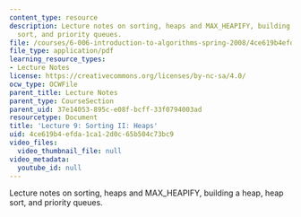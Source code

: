 ```yaml
---
content_type: resource
description: Lecture notes on sorting, heaps and MAX_HEAPIFY, building a heap, heap
  sort, and priority queues.
file: /courses/6-006-introduction-to-algorithms-spring-2008/4ce619b4efda1ca12d0c65b504c73bc9_lec9.pdf
file_type: application/pdf
learning_resource_types:
- Lecture Notes
license: https://creativecommons.org/licenses/by-nc-sa/4.0/
ocw_type: OCWFile
parent_title: Lecture Notes
parent_type: CourseSection
parent_uid: 37e14053-895c-e08f-bcff-33f0794003ad
resourcetype: Document
title: 'Lecture 9: Sorting II: Heaps'
uid: 4ce619b4-efda-1ca1-2d0c-65b504c73bc9
video_files:
  video_thumbnail_file: null
video_metadata:
  youtube_id: null
---
```

Lecture notes on sorting, heaps and MAX_HEAPIFY, building a heap, heap sort, and priority queues.